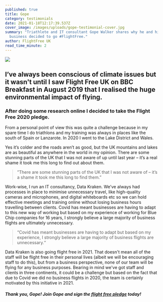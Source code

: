 ```yaml
---
published: true
title: Gope
category: testimonials
date: 2021-01-18T12:17:39.537Z
cover_image: /images/uploads/gope-testimonial-cover.jpg
summary: "Triathlete and IT consultant Gope Walker shares why he and his
  business decided to go #FlightFree."
author: FlightFree UK
read_time_minute: 2
---
```

![](/images/uploads/testimonial-gope.jpg)

## I’ve always been conscious of climate issues but it wasn't until I saw Flight Free UK on BBC Breakfast in August 2019 that I realised the huge environmental impact of flying.

### After doing some research online I decided to take the Flight Free 2020 pledge.

From a personal point of view this was quite a challenge because in my spare time I do triathlons and my training was always in places like the south of Spain or Lanzarote. In 2020 I went to the Lake District and Wales. 

Yes it’s colder and the roads aren’t as good, but the UK mountains and lakes are as beautiful as anywhere in the world in my opinion. There are some stunning parts of the UK that I was not aware of up until last year – it’s a real shame it took me this long to find out about them.

> ”There are some stunning parts of the UK that I was not aware of – it’s a shame it took me this long to find them.”

Work-wise, I run an IT consultancy, Data Kraken. We’ve always had processes in place to minimise unnecessary travel, like high-quality cameras and microphones, and digital whiteboards etc so we can hold effective meetings and training online without losing business hours travelling between clients. Covid has meant businesses are having to adapt to this new way of working but based on my experience of working for Blue Chip companies for 16 years, I strongly believe a large majority of business flights are ultimately unnecessary. 

> “Covid has meant businesses are having to adapt but based on my experience, I strongly believe a large majority of business flights are unnecessary.“

Data Kraken is also going flight free in 2021. That doesn't mean all of the staff will be flight free in their personal lives (albeit we will be encouraging staff to do this), but from a business perspective, none of our team will be flying for any business purposes. Bearing in mind we've got staff and clients in three continents, it could be a challenge but based on the fact that due to Covid we did no business flights in 2020, the team is certainly motivated by this initiative in 2021.

#### *Thank you, Gope! Join Gope and sign the [flight free pledge](/take_action/) today!*